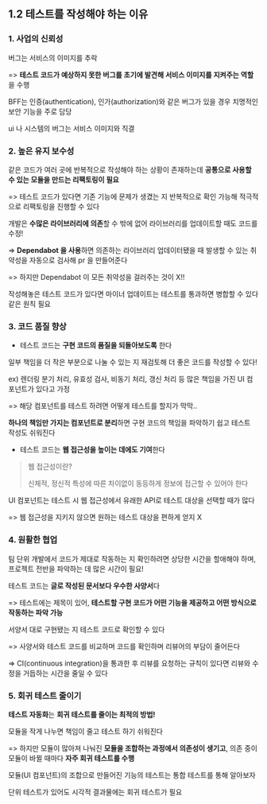 ## 1.2 테스트를 작성해야 하는 이유

### 1. 사업의 신뢰성

버그는 서비스의 이미지를 추락

=> **테스트 코드가 예상하지 못한 버그를 초기에 발견해 서비스 이미지를 지켜주는 역할**을 수행

BFF는 인증(authentication), 인가(authorization)와 같은 버그가 있을 경우 치명적인 보안 기능을 주로 담당

ui 나 시스템의 버그는 서비스 이미지와 직결

### 2. 높은 유지 보수성

같은 코드가 여러 곳에 반복적으로 작성해야 하는 상황이 존재하는데 **공통으로 사용할 수 있는 모듈을 만드는 리팩토링이 필요**

=> 테스트 코드가 있다면 기존 기능에 문제가 생겼는 지 반복적으로 확인 가능해 적극적으로 리팩토링을 진행할 수 있다

개발은 **수많은 라이브러리에 의존**할 수 밖에 없어 라이브러리를 업데이트할 때도 코드를 수정!

=> **Dependabot 을 사용**하면 의존하는 라이브러리 업데이터됐을 때 발생할 수 있는 취약성을 자동으로 검사해 pr 을 만들어준다

=> 하지만 Dependabot 이 모든 취약성을 걸러주는 것이 X!!

작성해놓은 테스트 코드가 있다면 마이너 업데이트는 테스트를 통과하면 병합할 수 있다 같은 원칙 필요

### 3. 코드 품질 향상

- 테스트 코드는 **구현 코드의 품질을 되돌아보도록** 한다

일부 책임을 더 작은 부분으로 나눌 수 있는 지 재검토해 더 좋은 코드를 작성할 수 있다!

ex) 렌더링 분기 처리, 유효성 검사, 비동기 처리, 갱신 처리 등 많은 책임을 가진 UI 컴포넌트가 있다고 가정

=> 해당 컴포넌트를 테스트 하려면 어떻게 테스트를 할지가 막막..

**하나의 책임만 가지는 컴포넌트로 분리**하면 구현 코드의 책임을 파악하기 쉽고 테스트 작성도 쉬워진다

- 테스트 코드는 **웹 접근성을 높이는 데에도 기여**한다

> 웹 접근성이란?
>
> 신체적, 정신적 특성에 따른 차이없이 동등하게 정보에 접근할 수 있어야 한다

UI 컴포넌트는 테스트 시 웹 접근성에서 유래한 API로 테스트 대상을 선택할 때가 많다

=> 웹 접근성을 지키지 않으면 원하는 테스트 대상을 편하게 얻지 X

### 4. 원활한 협업

팀 단위 개발에서 코드가 제대로 작동하는 지 확인하려면 상당한 시간을 할애해야 하며, 프로젝트 전반을 파악하는 데 많은 시간이 필요!

테스트 코드는 **글로 작성된 문서보다 우수한 사양서**다

=> 테스트에는 제목이 있어, **테스트할 구현 코드가 어떤 기능을 제공하고 어떤 방식으로 작동하는 파악 가능**

서양서 대로 구현됐는 지 테스트 코드로 확인할 수 있다

=> 사양서와 테스트 코드를 비교하며 코드를 확인하며 리뷰어의 부담이 줄어든다

=> CI(continuous integration)을 통과한 후 리뷰를 요청하는 규칙이 있다면 리뷰와 수정을 거듭하는 시간을 줄일 수 있다

### 5. 회귀 테스트 줄이기

**테스트 자동화**는 **회귀 테스트를 줄이는 최적의 방법!**

모듈을 작게 나누면 책임이 줄고 테스트 하기 쉬워진다

=> 하지만 모듈이 많아져 나눠진 **모듈을 조합하는 과정에서 의존성이 생기고**, 의존 중이 모듈이 바뀔 때마다 **자주 회귀 테스트를 수행**

모듈(UI 컴포넌트)의 조합으로 만들어진 기능의 테스트는 통합 테스트를 통해 알아보자

단위 테스트가 있어도 시각적 결과물에는 회귀 테스트가 필요

